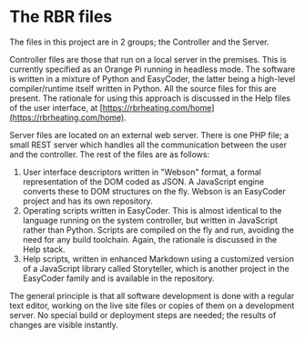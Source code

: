 # The RBR files

The files in this project are in 2 groups; the Controller and the Server.

Controller files are those that run on a local server in the premises. This is currently specified as an Orange Pi running in headless mode. The software is written in a mixture of Python and EasyCoder, the latter being a high-level compiler/runtime itself written in Python. All the source files for this are present. The rationale for using this approach is discussed in the Help files of the user interface, at [https://rbrheating.com/home](https://rbrheating.com/home).

Server files are located on an external web server. There is one PHP file; a small REST server which handles all the communication between the user and the controller. The rest of the files are as follows:

  1. User interface descriptors written in "Webson" format, a formal representation of the DOM coded as JSON. A JavaScript engine converts these to DOM structures on the fly. Webson is an EasyCoder project and has its own repository.
  1. Operating scripts written in EasyCoder. This is almost identical to the language running on the system controller, but written in JavaScript rather than Python. Scripts are compiled on the fly and run, avoiding the need for any build toolchain. Again, the rationale is discussed in the Help stack.
  2. Help scripts, written in enhanced Markdown using a customized version of a JavaScript library called Storyteller, which is another project in the EasyCoder family and is available in the repository.

The general principle is that all software development is done with a regular text editor, working on the live site files or copies of them on a development server. No special build or deployment steps are needed; the results of changes are visible instantly.
